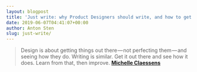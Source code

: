 ```yaml
---
layout: blogpost
title: 'Just write: why Product Designers should write, and how to get started'
date: 2019-06-07T04:41:07+00:00
author: Anton Sten
slug: just-write/
---
```


>Design is about getting things out there — not perfecting them — and seeing how they do. Writing is similar. Get it out there and see how it does. Learn from that, then improve. **[Michelle Claessens](https://uxdesign.cc/just-write-why-product-designers-should-write-and-how-to-get-started-672cb3294d6d)**
